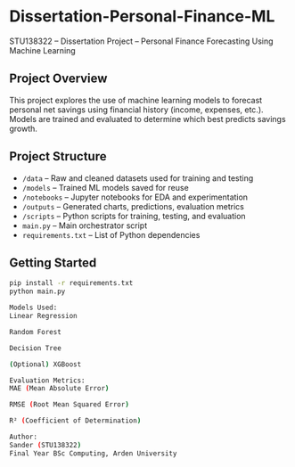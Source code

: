# Dissertation-Personal-Finance-ML

STU138322 – Dissertation Project – Personal Finance Forecasting Using Machine Learning

## Project Overview
This project explores the use of machine learning models to forecast personal net savings using financial history (income, expenses, etc.). Models are trained and evaluated to determine which best predicts savings growth.

## Project Structure

- `/data` – Raw and cleaned datasets used for training and testing
- `/models` – Trained ML models saved for reuse
- `/notebooks` – Jupyter notebooks for EDA and experimentation
- `/outputs` – Generated charts, predictions, evaluation metrics
- `/scripts` – Python scripts for training, testing, and evaluation
- `main.py` – Main orchestrator script
- `requirements.txt` – List of Python dependencies

## Getting Started

```bash
pip install -r requirements.txt
python main.py

Models Used:
Linear Regression

Random Forest

Decision Tree

(Optional) XGBoost

Evaluation Metrics:
MAE (Mean Absolute Error)

RMSE (Root Mean Squared Error)

R² (Coefficient of Determination)

Author:
Sander (STU138322)
Final Year BSc Computing, Arden University